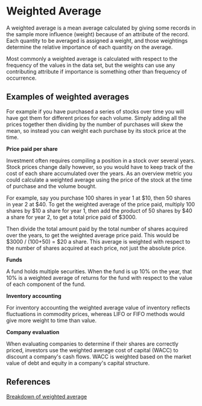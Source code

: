 # Weighted Average

A weighted average is a mean average calculated by giving some records in the sample more influence (weight) because of an attribute of the record. Each quantity to be averaged is assigned a weight, and those weightings determine the relative importance of each quantity on the average.

Most commonly a weighted average is calculated with respect to the frequency of the values in the data set, but the weights can use any contributing attribute if importance is something other than frequency of occurrence.

## Examples of weighted averages

For example if you have purchased a series of stocks over time you will have got them for different prices for each volume. Simply adding all the prices together then dividing by the number of purchases will skew the mean, so instead you can weight each purchase by its stock price at the time.

**Price paid per share**

Investment often requires compiling a position in a stock over several years. Stock prices change daily however, so you would have to keep track of the cost of each share accumulated over the years. As an overview metric you could calculate a weighted average using the price of the stock at the time of purchase and the volume bought.

For example, say you purchase 100 shares in year 1 at $10, then 50 shares in year 2 at $40. To get the weighted average of the price paid, multiply 100 shares by $10 a share for year 1, then add the product of 50 shares by $40 a share for year 2, to get a total price paid of $3000.

Then divide the total amount paid by the total number of shares acquired over the years, to get the weighted average price paid. This would be $3000 / (100+50) = $20 a share. This average is weighted with respect to the number of shares acquired at each price, not just the absolute price.

**Funds**

A fund holds multiple securities. When the fund is up 10% on the year, that 10% is a weighted average of returns for the fund with respect to the value of each component of the fund.

**Inventory accounting**

For inventory accounting the weighted average value of inventory reflects fluctuations in commodity prices, whereas LIFO or FIFO methods would give more weight to time than value.

**Company evaluation**

When evaluating companies to determine if their shares are correctly priced, investors use the weighted average cost of capital (WACC) to discount a company's cash flows. WACC is weighted based on the market value of debt and equity in a company's capital structure.

## References

[Breakdown of weighted average](https://www.investopedia.com/terms/w/weightedaverage.asp)